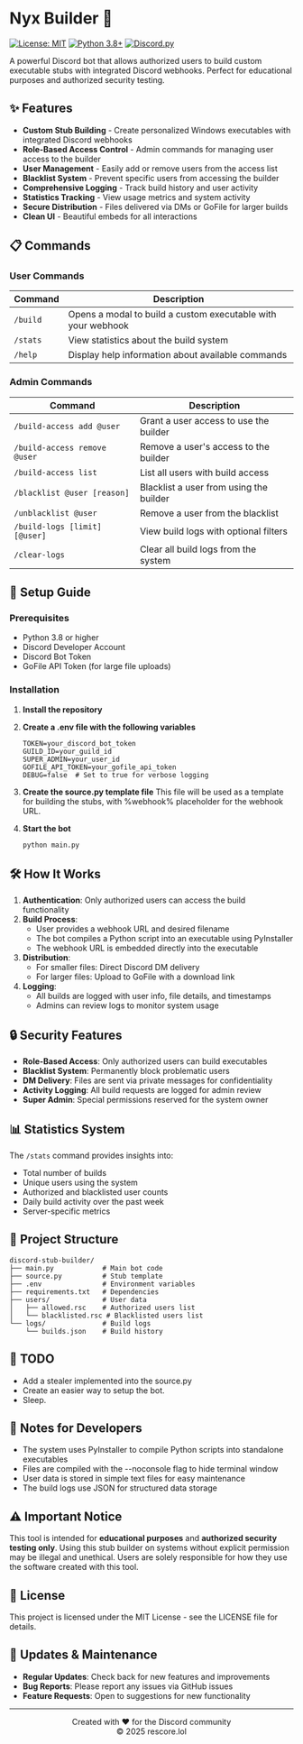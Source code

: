 # Nyx Builder 🔧


[![License: MIT](https://img.shields.io/badge/License-MIT-yellow.svg)](https://opensource.org/licenses/MIT)
[![Python 3.8+](https://img.shields.io/badge/python-3.8+-blue.svg)](https://www.python.org/downloads/)
[![Discord.py](https://img.shields.io/badge/discord.py-2.0%2B-blue.svg)](https://github.com/Rapptz/discord.py)

A powerful Discord bot that allows authorized users to build custom executable stubs with integrated Discord webhooks. Perfect for educational purposes and authorized security testing.

## ✨ Features

- **Custom Stub Building** - Create personalized Windows executables with integrated Discord webhooks
- **Role-Based Access Control** - Admin commands for managing user access to the builder
- **User Management** - Easily add or remove users from the access list
- **Blacklist System** - Prevent specific users from accessing the builder
- **Comprehensive Logging** - Track build history and user activity
- **Statistics Tracking** - View usage metrics and system activity
- **Secure Distribution** - Files delivered via DMs or GoFile for larger builds
- **Clean UI** - Beautiful embeds for all interactions

## 📋 Commands

### User Commands
| Command | Description |
|---------|-------------|
| `/build` | Opens a modal to build a custom executable with your webhook |
| `/stats` | View statistics about the build system |
| `/help` | Display help information about available commands |

### Admin Commands
| Command | Description |
|---------|-------------|
| `/build-access add @user` | Grant a user access to use the builder |
| `/build-access remove @user` | Remove a user's access to the builder |
| `/build-access list` | List all users with build access |
| `/blacklist @user [reason]` | Blacklist a user from using the builder |
| `/unblacklist @user` | Remove a user from the blacklist |
| `/build-logs [limit] [@user]` | View build logs with optional filters |
| `/clear-logs` | Clear all build logs from the system |

## 🚀 Setup Guide

### Prerequisites
- Python 3.8 or higher
- Discord Developer Account
- Discord Bot Token
- GoFile API Token (for large file uploads)

### Installation

1. **Install the repository**

2. **Create a .env file with the following variables**
   ```env
   TOKEN=your_discord_bot_token
   GUILD_ID=your_guild_id
   SUPER_ADMIN=your_user_id
   GOFILE_API_TOKEN=your_gofile_api_token
   DEBUG=false  # Set to true for verbose logging
   ```

3. **Create the source.py template file**
   This file will be used as a template for building the stubs, with %webhook% placeholder for the webhook URL.

4. **Start the bot**
   ```bash
   python main.py
   ```

## 🛠️ How It Works

1. **Authentication**: Only authorized users can access the build functionality
2. **Build Process**: 
   - User provides a webhook URL and desired filename
   - The bot compiles a Python script into an executable using PyInstaller
   - The webhook URL is embedded directly into the executable
3. **Distribution**:
   - For smaller files: Direct Discord DM delivery
   - For larger files: Upload to GoFile with a download link
4. **Logging**:
   - All builds are logged with user info, file details, and timestamps
   - Admins can review logs to monitor system usage

## 🔒 Security Features

- **Role-Based Access**: Only authorized users can build executables
- **Blacklist System**: Permanently block problematic users
- **DM Delivery**: Files are sent via private messages for confidentiality
- **Activity Logging**: All build requests are logged for admin review
- **Super Admin**: Special permissions reserved for the system owner

## 📊 Statistics System

The `/stats` command provides insights into:
- Total number of builds
- Unique users using the system
- Authorized and blacklisted user counts
- Daily build activity over the past week
- Server-specific metrics

## 🧩 Project Structure

```
discord-stub-builder/
├── main.py            # Main bot code
├── source.py          # Stub template
├── .env               # Environment variables
├── requirements.txt   # Dependencies
├── users/             # User data
│   ├── allowed.rsc    # Authorized users list
│   └── blacklisted.rsc # Blacklisted users list
└── logs/              # Build logs
    └── builds.json    # Build history
```

## 📝 TODO
- Add a stealer implemented into the source.py
- Create an easier way to setup the bot.
- Sleep.

## 📝 Notes for Developers

- The system uses PyInstaller to compile Python scripts into standalone executables
- Files are compiled with the --noconsole flag to hide terminal window
- User data is stored in simple text files for easy maintenance
- The build logs use JSON for structured data storage

## ⚠️ Important Notice

This tool is intended for **educational purposes** and **authorized security testing only**. Using this stub builder on systems without explicit permission may be illegal and unethical. Users are solely responsible for how they use the software created with this tool.

## 📜 License

This project is licensed under the MIT License - see the LICENSE file for details.

## 🔄 Updates & Maintenance

- **Regular Updates**: Check back for new features and improvements
- **Bug Reports**: Please report any issues via GitHub issues
- **Feature Requests**: Open to suggestions for new functionality

---

<p align="center">
  Created with ❤️ for the Discord community
  <br>
  © 2025 rescore.lol
</p>
